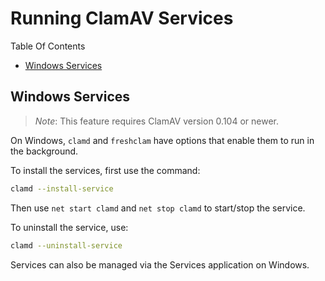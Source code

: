 # Running ClamAV Services

Table Of Contents

- [Windows Services](#windows)
<!--- - [Unix Services](#unix) --->

## Windows Services

> _Note_: This feature requires ClamAV version 0.104 or newer.

On Windows, `clamd` and `freshclam` have options that enable them to run in the background. 

To install the services, first use the command:

```bash
clamd --install-service
```

Then use `net start clamd` and `net stop clamd` to start/stop the service.

To uninstall the service, use:

```bash
clamd --uninstall-service
```

Services can also be managed via the Services application on Windows.
